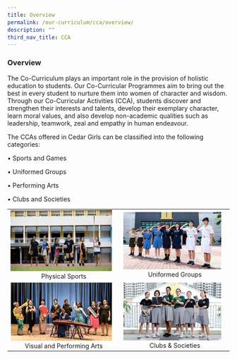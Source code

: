 ```yaml
---
title: Overview
permalink: /our-curriculum/cca/overview/
description: ""
third_nav_title: CCA
---
```

### Overview

The Co-Curriculum plays an important role in the provision of holistic education to students. Our Co-Curricular Programmes aim to bring out the best in every student to nurture them into women of character and wisdom. Through our Co-Curricular Activities (CCA), students discover and strengthen their interests and talents, develop their exemplary character, learn moral values, and also develop non-academic qualities such as leadership, teamwork, zeal and empathy in human endeavour.

  

The CCAs offered in Cedar Girls can be classified into the following categories:

• Sports and Games

• Uniformed Groups

• Performing Arts

• Clubs and Societies

|  |  |
|---|---|
| <a href="https://moe-cedargirlssec-staging.netlify.app/our-curriculum/cca/sports/"><img style="width:95%" src="/images/cca99.png"></a> <center>Physical Sports</center> | <a href="https://moe-cedargirlssec-staging.netlify.app/our-curriculum/cca/uniformed-groups/"><img style="width:95%"  src="/images/cca98.png"></a><center>Uniformed Groups</center> |
| <a href="https://moe-cedargirlssec-staging.netlify.app/our-curriculum/cca/performing-arts/"><img style="width:95%" src="/images/cca97.png"></a><center>Visual and Performing Arts</center> | <a href="https://moe-cedargirlssec-staging.netlify.app/our-curriculum/cca/clubs-and-societies/"><img style="width:95%"  src="/images/cca96.png"></a><center>Clubs & Societies</center> |